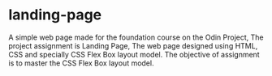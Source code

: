 # landing-page
A simple web page made for the foundation course on the Odin Project, The project assignment is Landing Page, The web page designed using HTML, CSS and specially CSS Flex Box layout model. The objective of assignment is to master the CSS Flex Box layout model.